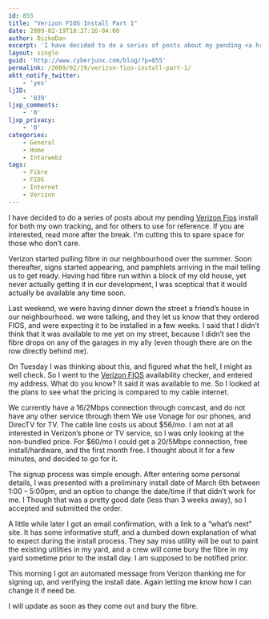 ```yaml
---
id: 855
title: "Verizon FIOS Install Part 1"
date: 2009-02-19T18:37:16-04:00
author: DizkoDan
excerpt: 'I have decided to do a series of posts about my pending <a href="http://www22.verizon.com/Residential/Fiosinternet/">Verizon Fios</a> install for both my own tracking, and for others to use for reference.'
layout: single
guid: 'http://www.cyberjunx.com/blog/?p=855'
permalink: /2009/02/19/verizon-fios-install-part-1/
aktt_notify_twitter:
    - 'yes'
ljID:
    - '839'
ljxp_comments:
    - '0'
ljxp_privacy:
    - '0'
categories:
    - General
    - Home
    - Intarwebz
tags:
    - Fibre
    - FIOS
    - Internet
    - Verizon
---
```


I have decided to do a series of posts about my pending [Verizon Fios](http://www22.verizon.com/Residential/Fiosinternet/) install for both my own tracking, and for others to use for reference. If you are interested, read more after the break. I’m cutting this to spare space for those who don’t care.

Verizon started pulling fibre in our neighbourhood over the summer. Soon thereafter, signs started appearing, and pamphlets arriving in the mail telling us to get ready. Having had fibre run within a block of my old house, yet never actually getting it in our development, I was sceptical that it would actually be available any time soon.

Last weekend, we were having dinner down the street a friend’s house in our neighbourhood. we were talking, and they let us know that they ordered FIOS, and were expecting it to be installed in a few weeks. I said that I didn’t think that it was available to me yet on my street, because I didn’t see the fibre drops on any of the garages in my ally (even though there are on the row directly behind me).

On Tuesday I was thinking about this, and figured what the hell, I might as well check. So I went to the [Verizon FIOS](https://www22.verizon.com/Residential/FiOSInternet/CheckAvailability/CheckAvailability.htm) availability checker, and entered my address. What do you know? It said it was available to me. So I looked at the plans to see what the pricing is compared to my cable internet.

We currently have a 16/2Mbps connection through comcast, and do not have any other service through them We use Vonage for our phones, and DirecTV for TV. The cable line costs us about $56/mo. I am not at all interested in Verizon’s phone or TV service, so I was only looking at the non-bundled price. For $60/mo I could get a 20/5Mbps connection, free install/hardware, and the first month free. I thought about it for a few minutes, and decided to go for it.

The signup process was simple enough. After entering some personal details, I was presented with a preliminary install date of March 6th between 1:00 – 5:00pm, and an option to change the date/time if that didn’t work for me. I Though that was a pretty good date (less than 3 weeks away), so I accepted and submitted the order.

A little while later I got an email confirmation, with a link to a “what’s next” site. It has some informative stuff, and a dumbed down explanation of what to expect during the install process. They say miss utility will be out to paint the existing utilities in my yard, and a crew will come bury the fibre in my yard sometime prior to the install day. I am supposed to be notified prior.

This morning I got an automated message from Verizon thanking me for signing up, and verifying the install date. Again letting me know how I can change it if need be.

I will update as soon as they come out and bury the fibre.